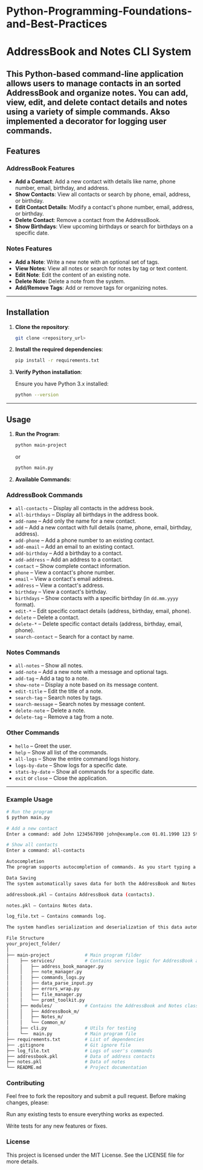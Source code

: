 # Python-Programming-Foundations-and-Best-Practices
# AddressBook and Notes CLI System

This Python-based command-line application allows users to manage contacts in an sorted AddressBook and organize notes. You can add, view, edit, and delete contact details and notes using a variety of simple commands.
Akso implemented a decorator for logging user commands. 
---

## Features

### **AddressBook Features**

- **Add a Contact**: Add a new contact with details like name, phone number, email, birthday, and address.
- **Show Contacts**: View all contacts or search by phone, email, address, or birthday.
- **Edit Contact Details**: Modify a contact's phone number, email, address, or birthday.
- **Delete Contact**: Remove a contact from the AddressBook.
- **Show Birthdays**: View upcoming birthdays or search for birthdays on a specific date.

### **Notes Features**

- **Add a Note**: Write a new note with an optional set of tags.
- **View Notes**: View all notes or search for notes by tag or text content.
- **Edit Note**: Edit the content of an existing note.
- **Delete Note**: Delete a note from the system.
- **Add/Remove Tags**: Add or remove tags for organizing notes.

---

## Installation

1. **Clone the repository**:

    ```bash
    git clone <repository_url>
    ```

2. **Install the required dependencies**:

    ```bash
    pip install -r requirements.txt
    ```

3. **Verify Python installation**:

    Ensure you have Python 3.x installed:

    ```bash
    python --version
    ```

---

## Usage

1. **Run the Program**:

    ```bash
    python main-project
    ```
    or 
    
    ```bash
    python main.py
    ```

2. **Available Commands**:

### AddressBook Commands


- `all-contacts` – Display all contacts in the address book.
- `all-birthdays` – Display all birthdays in the address book.
- `add-name` – Add only the name for a new contact.
- `add` – Add a new contact with full details (name, phone, email, birthday, address).
- `add-phone` – Add a phone number to an existing contact.
- `add-email` – Add an email to an existing contact.
- `add-birthday` – Add a birthday to a contact.
- `add-address` – Add an address to a contact.
- `contact` – Show complete contact information.
- `phone` – View a contact's phone number.
- `email` – View a contact's email address.
- `address` – View a contact's address.
- `birthday` – View a contact's birthday.
- `birthdays` – Show contacts with a specific birthday (in `dd.mm.yyyy` format).
- `edit-*` – Edit specific contact details (address, birthday, email, phone).
- `delete` – Delete a contact.
- `delete-*` – Delete specific contact details (address, birthday, email, phone).
- `search-contact` – Search for a contact by name.

### Notes Commands

- `all-notes` – Show all notes.
- `add-note` – Add a new note with a message and optional tags.
- `add-tag` – Add a tag to a note.
- `show-note` – Display a note based on its message content.
- `edit-title` – Edit the title of a note.
- `search-tag` – Search notes by tags.
- `search-message` – Search notes by message content.
- `delete-note` – Delete a note.
- `delete-tag` – Remove a tag from a note.

### Other Commands

- `hello` – Greet the user.
- `help` – Show all list of the commands.
- `all-logs` – Show the entire command logs history.
- `logs-by-date` – Show logs for a specific date.
- `stats-by-date` – Show all commands for a specific date.
- `exit` or `close` – Close the application.

---

### Example Usage

```bash
# Run the program
$ python main.py

# Add a new contact
Enter a command: add John 1234567890 john@example.com 01.01.1990 123 Street

# Show all contacts
Enter a command: all-contacts

Autocompletion
The program supports autocompletion of commands. As you start typing a command, the available options will be shown.

Data Saving
The system automatically saves data for both the AddressBook and Notes in the following files:

addressbook.pkl – Contains AddressBook data (contacts).

notes.pkl – Contains Notes data.

log_file.txt – Contains commands log.

The system handles serialization and deserialization of this data automatically.

File Structure
your_project_folder/
│
├── main-project             # Main program filder
│    ├── services/           # Contains service logic for AddressBook and Notes
│    │   ├── address_book_manager.py
│    │   ├── note_manager.py
│    │   ├── commands_logs.py
│    │   ├── data_parse_input.py
│    │   ├── errors_wrap.py
│    │   ├── file_manager.py
│    │   └── promt_toolkit.py
│    ├── modules/            # Contains the AddressBook and Notes classes
│    │   ├── AddressBook_m/
│    │   ├── Notes_m/
│    │   └── Common_m/
│    ├── cli.py              # Utils for testing
│    └──  main.py            # Main program file
├── requirements.txt         # List of dependencies
├── .gitignore               # Git ignore file
├── log_file.txt             # Logs of user's commands
├── addressbook.pkl          # Data of address contacts
├── notes.pkl                # Data of notes
└── README.md                # Project documentation
```

### Contributing
Feel free to fork the repository and submit a pull request. Before making changes, please:

Run any existing tests to ensure everything works as expected.

Write tests for any new features or fixes.

### License
This project is licensed under the MIT License. See the LICENSE file for more details.
